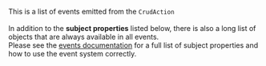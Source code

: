 This is a list of events emitted from the <code>CrudAction</code><br />
<br />
In addition to the **subject properties** listed below, there is also a long list of objects
that are always available in all events.<br />
Please see the [events documentation]({{site.url}}/docs/events.html) for a full list of subject properties and how to use the event system correctly.
